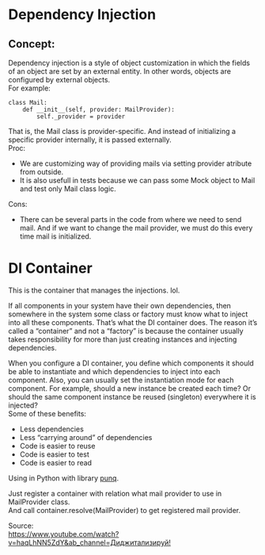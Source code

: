<h1 class="code-line" data-line-start=0 data-line-end=1 ><a id="Dependency_Injection_0"></a>Dependency Injection</h1>
<h2 class="code-line" data-line-start=1 data-line-end=2 ><a id="Concept_1"></a>Concept:</h2>
<p class="has-line-data" data-line-start="2" data-line-end="4">Dependency injection is a style of object customization in which the fields of an object are set by an external entity. In other words, objects are configured by external objects.<br>
For example:</p>
<pre><code class="has-line-data" data-line-start="5" data-line-end="9">class Mail:
    def __init__(self, provider: MailProvider):
        self._provider = provider
</code></pre>
<p class="has-line-data" data-line-start="9" data-line-end="11">That is, the Mail class is provider-specific. And instead of initializing a specific provider internally, it is passed externally.<br>
Proc:</p>
<ul>
<li class="has-line-data" data-line-start="11" data-line-end="12">We are customizing way of providing mails via setting provider atribute from outside.</li>
<li class="has-line-data" data-line-start="12" data-line-end="14">It is also usefull in tests because we can pass some Mock object to Mail and test only Mail class logic.</li>
</ul>
<p class="has-line-data" data-line-start="14" data-line-end="15">Cons:</p>
<ul>
<li class="has-line-data" data-line-start="15" data-line-end="17">There can be several parts in the code from where we need to send mail. And if we want to change the mail provider, we must do this every time mail is initialized.</li>
</ul>
<h1 class="code-line" data-line-start=17 data-line-end=18 ><a id="DI_Container_17"></a>DI Container</h1>
<p class="has-line-data" data-line-start="18" data-line-end="19">This is the container that manages the injections. lol.</p>
<p class="has-line-data" data-line-start="20" data-line-end="21">If all components in your system have their own dependencies, then somewhere in the system some class or factory must know what to inject into all these components. That’s what the DI container does. The reason it’s called a “container” and not a “factory” is because the container usually takes responsibility for more than just creating instances and injecting dependencies.</p>
<p class="has-line-data" data-line-start="22" data-line-end="24">When you configure a DI container, you define which components it should be able to instantiate and which dependencies to inject into each component. Also, you can usually set the instantiation mode for each component. For example, should a new instance be created each time? Or should the same component instance be reused (singleton) everywhere it is injected?<br>
Some of these benefits:</p>
<ul>
<li class="has-line-data" data-line-start="24" data-line-end="25">Less dependencies</li>
<li class="has-line-data" data-line-start="25" data-line-end="26">Less “carrying around” of dependencies</li>
<li class="has-line-data" data-line-start="26" data-line-end="27">Code is easier to reuse</li>
<li class="has-line-data" data-line-start="27" data-line-end="28">Code is easier to test</li>
<li class="has-line-data" data-line-start="28" data-line-end="30">Code is easier to read</li>
</ul>
<p class="has-line-data" data-line-start="30" data-line-end="31">Using in Python with library <a href="https://github.com/bobthemighty/punq">punq</a>.</p>
<p class="has-line-data" data-line-start="32" data-line-end="34">Just register a container with relation what mail provider to use in MailProvider class.<br>
And call container.resolve(MailProvider) to get registered mail provider.</p>
<p class="has-line-data" data-line-start="36" data-line-end="38">Source:<br>
<a href="https://www.youtube.com/watch?v=haqLhNN5ZdY&amp;ab_channel=%D0%94%D0%B8%D0%B4%D0%B6%D0%B8%D1%82%D0%B0%D0%BB%D0%B8%D0%B7%D0%B8%D1%80%D1%83%D0%B9%21">https://www.youtube.com/watch?v=haqLhNN5ZdY&amp;ab_channel=Диджитализируй!</a></p>